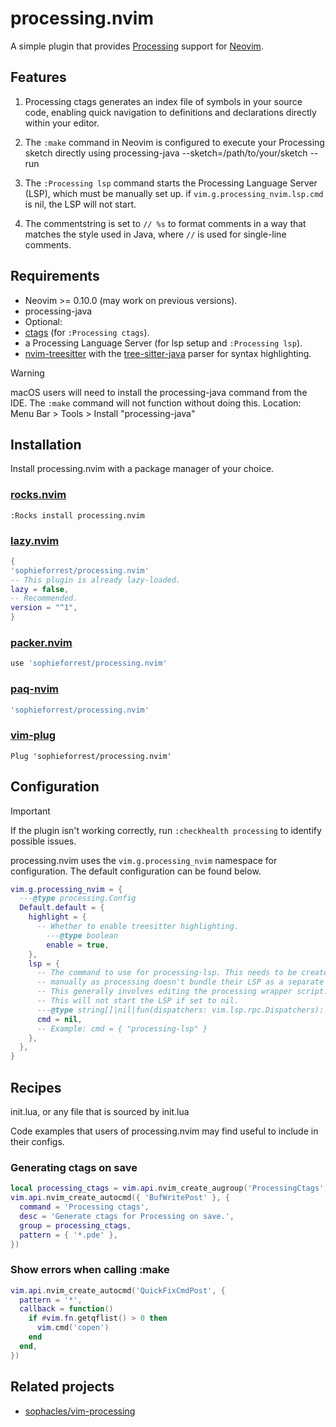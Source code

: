 # processing.nvim

A simple plugin that provides [Processing](https://processing.org/) support for [Neovim](https://neovim.io/).

## Features

  1. Processing ctags generates an index file of symbols in your source code,
  enabling quick navigation to definitions and declarations directly within
  your editor.

  2. The `:make` command in Neovim is configured to execute your Processing
  sketch directly using processing-java --sketch=/path/to/your/sketch --run

  3. The `:Processing lsp` command starts the Processing Language Server (LSP),
  which must be manually set up. if `vim.g.processing_nvim.lsp.cmd` is nil,
  the LSP will not start.

  4. The commentstring is set to `// %s` to format comments in a way that matches
  the style used in Java, where `//` is used for single-line comments.

## Requirements

  - Neovim >= 0.10.0 (may work on previous versions).
  - processing-java
  - Optional:
  - [ctags](https://github.com/universal-ctags/ctags) (for `:Processing ctags`).
  - a Processing Language Server (for lsp setup and `:Processing lsp`).
  - [nvim-treesitter](https://github.com/nvim-treesitter/nvim-treesitter) with
  the [tree-sitter-java](https://github.com/tree-sitter/tree-sitter-java)
  parser for syntax highlighting.

  > [!warning]
  > macOS users will need to install the processing-java command from the IDE.
  > The `:make` command will not function without doing this.
  > Location: Menu Bar > Tools > Install "processing-java"

## Installation

  Install processing.nvim with a package manager of your choice.

### [rocks.nvim](https://github.com/nvim-neorocks/rocks.nvim)

```vim
:Rocks install processing.nvim
```

### [lazy.nvim](https://github.com/folke/lazy.nvim)

  ```lua
{
  'sophieforrest/processing.nvim'
  -- This plugin is already lazy-loaded.
  lazy = false,
  -- Recommended.
  version = "^1",
}
```

### [packer.nvim](https://github.com/wbthomason/packer.nvim)

```lua
use 'sophieforrest/processing.nvim'
```

### [paq-nvim](https://github.com/savq/paq-nvim)

```lua
'sophieforrest/processing.nvim'
```

### [vim-plug](https://github.com/junegunn/vim-plug)

```vim
Plug 'sophieforrest/processing.nvim'
```

## Configuration

> [!important]
> If the plugin isn't working correctly, run `:checkhealth processing` to
> identify possible issues.

processing.nvim uses the `vim.g.processing_nvim` namespace for configuration.
The default configuration can be found below.

```lua
vim.g.processing_nvim = {
  ---@type processing.Config
  Default.default = {
    highlight = {
      -- Whether to enable treesitter highlighting.
        ---@type boolean
        enable = true,
    },
    lsp = {
      -- The command to use for processing-lsp. This needs to be created
      -- manually as processing doesn't bundle their LSP as a separate package.
      -- This generally involves editing the processing wrapper script.
      -- This will not start the LSP if set to nil.
      ---@type string[]|nil|fun(dispatchers: vim.lsp.rpc.Dispatchers): vim.lsp.rpc.PublicClient
      cmd = nil,
      -- Example: cmd = { "processing-lsp" }
    },
  },
}
```

## Recipes

init.lua, or any file that is sourced by init.lua


Code examples that users of processing.nvim may find useful to include in their configs.

### Generating ctags on save

```lua
local processing_ctags = vim.api.nvim_create_augroup('ProcessingCtags', {})
vim.api.nvim_create_autocmd({ 'BufWritePost' }, {
  command = 'Processing ctags',
  desc = 'Generate ctags for Processing on save.',
  group = processing_ctags,
  pattern = { '*.pde' },
})
```

### Show errors when calling :make

```lua
vim.api.nvim_create_autocmd('QuickFixCmdPost', {
  pattern = '*',
  callback = function()
    if #vim.fn.getqflist() > 0 then
      vim.cmd('copen')
    end
  end,
})
```

## Related projects

- [sophacles/vim-processing](https://github.com/sophacles/vim-processing)
